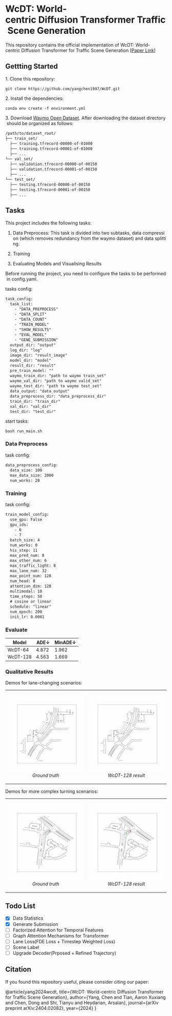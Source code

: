 # WcDT: World-centric Diffusion Transformer Traffic Scene Generation

This repository contains the official implementation of WcDT: World-centric Diffusion Transformer for Traffic Scene Generation [[Paper Link](https://arxiv.org/abs/2404.02082)]

## Gettting Started

1. Clone this repository:

    git clone https://github.com/yangchen1997/WcDT.git

2. Install the dependencies:

    conda env create -f environment.yml

3. Download [Waymo Open Dataset](https://console.cloud.google.com/storage/browser/waymo_open_dataset_motion_v_1_2_0?pli=1). After downloading the dataset directory should be organized as follows:

    /path/to/dataset_root/
    ├── train_set/
      ├── training.tfrecord-00000-of-01000
      ├── training.tfrecord-00001-of-01000
      ├── ...
    └── val_set/
      ├── validation.tfrecord-00000-of-00150
      ├── validation.tfrecord-00001-of-00150
      ├── ...
    └── test_set/
      ├── testing.tfrecord-00000-of-00150
      ├── testing.tfrecord-00001-of-00150
      ├── ...
    

## Tasks

This project includes the following tasks:

1.  Data Preprocess: This task is divided into two subtasks, data compression (which removes redundancy from the waymo dataset) and data splitting.
    
2.  Training
    
3.  Evaluating Models and Visualising Results
    

Before running the project, you need to configure the tasks to be performed in config.yaml.

tasks config:

    task_config:
      task_list:
        - "DATA_PREPROCESS"
        - "DATA_SPLIT"
        - "DATA_COUNT"
        - "TRAIN_MODEL"
        - "SHOW_RESULTS"
        - "EVAL_MODEL"
        - "GENE_SUBMISSION"
      output_dir: "output"
      log_dir: "log"
      image_dir: "result_image"
      model_dir: "model"
      result_dir: "result"
      pre_train_model: ""
      waymo_train_dir: "path to waymo train_set"
      waymo_val_dir: "path to waymo valid_set"
      waymo_test_dir: "path to waymo test_set"
      data_output: "data_output"
      data_preprocess_dir: "data_preprocess_dir"
      train_dir: "train_dir"
      val_dir: "val_dir"
      test_dir: "test_dir"

start tasks:

    bash run_main.sh

### Data Preprocess

task config:

    data_preprocess_config:
      data_size: 100
      max_data_size: 2000
      num_works: 20

### Training

task config:

    train_model_config:
      use_gpu: False
      gpu_ids:
        - 6
        - 7
      batch_size: 4
      num_works: 0
      his_step: 11
      max_pred_num: 8
      max_other_num: 6
      max_traffic_light: 8
      max_lane_num: 32
      max_point_num: 128
      num_head: 8
      attention_dim: 128
      multimodal: 10
      time_steps: 50
      # cosine or linear
      schedule: "linear"
      num_epoch: 200
      init_lr: 0.0001

### Evaluate

|  Model  |  ADE↓  |  MinADE↓  |
| --- | --- | --- |
|  WcDT-64  |  4.872   |  1.962  |
|  WcDT-128  |  4.563  |  1.669  |

### Qualitative Results

Demos for lane-changing scenarios:
<table>
<tr>
  <td>
    <p align="center">
      <img src="qualitative_results/1_ground_truth.gif" alt="First Image" width="100%" />
      <br>
      <em>Ground truth</em>
    </p>
  </td>
  <td>
    <p align="center">
      <img src="qualitative_results/1_model_output.gif" alt="Second Image" width="100%" />
      <br>
      <em>WcDT-128 result</em>
    </p>
  </td>
</tr>
</table>


Demos for more complex turning scenarios:
<table>
<tr>
  <td>
    <p align="center">
      <img src="qualitative_results/0_ground_truth.gif" alt="First Image" width="100%" />
      <br>
      <em>Ground truth</em>
    </p>
  </td>
  <td>
    <p align="center">
      <img src="qualitative_results/0_model_output.gif" alt="Second Image" width="100%" />
      <br>
      <em>WcDT-128 result</em>
    </p>
  </td>
</tr>
</table>

## Todo List

- [x] Data Statistics
- [x] Generate Submission
- [ ] Factorized Attention for  Temporal Features
- [ ] Graph Attention Mechanisms for Transformer
- [ ] Lane Loss(FDE Loss + Timestep Weighted Loss)
- [ ] Scene Label
- [ ] Upgrade Decoder(Prposed + Refined Trajectory)

## Citation

If you found this repository useful, please consider citing our paper:

@article{yang2024wcdt,
  title={WcDT: World-centric Diffusion Transformer for Traffic Scene Generation},
  author={Yang, Chen and Tian, Aaron Xuxiang and Chen, Dong and Shi, Tianyu and Heydarian, Arsalan},
  journal={arXiv preprint arXiv:2404.02082},
  year={2024}
}


